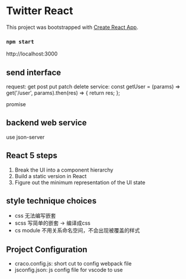 # Twitter React

This project was bootstrapped with [Create React App](https://github.com/facebook/create-react-app).

### `npm start`
http://localhost:3000

## send interface
request: get post put patch delete
service: const getUser = (params) => get('/user', params).then(res) => {
  return res;
};

promise

## backend web service
use json-server

## React 5 steps
1. Break the UI into a component hierarchy 
2. Build a static version in React
3. Figure out the minimum representation of the UI state

## style technique choices
- css 无法编写嵌套
- scss 写简单的嵌套 -> 编译成css
- cs module 不用关系命名空间，不会出现被覆盖的样式

## Project Configuration
- craco.config.js: short cut to config webpack file
- jsconfig.json: js config file for vscode to use
